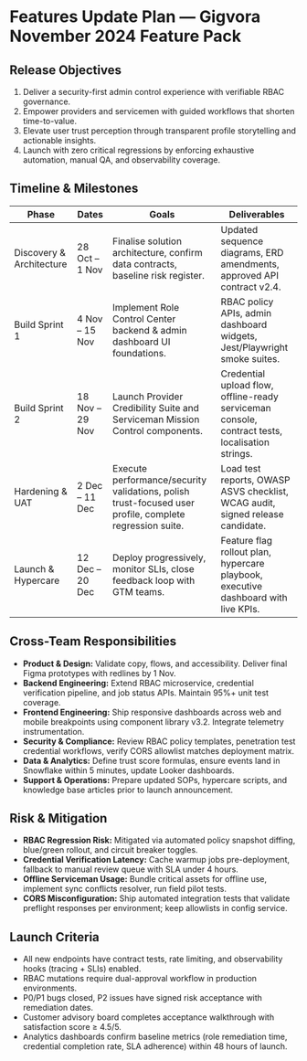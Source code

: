 # Features Update Plan — Gigvora November 2024 Feature Pack

## Release Objectives
1. Deliver a security-first admin control experience with verifiable RBAC governance.
2. Empower providers and servicemen with guided workflows that shorten time-to-value.
3. Elevate user trust perception through transparent profile storytelling and actionable insights.
4. Launch with zero critical regressions by enforcing exhaustive automation, manual QA, and observability coverage.

## Timeline & Milestones
| Phase | Dates | Goals | Deliverables |
| --- | --- | --- | --- |
| Discovery & Architecture | 28 Oct – 1 Nov | Finalise solution architecture, confirm data contracts, baseline risk register. | Updated sequence diagrams, ERD amendments, approved API contract v2.4. |
| Build Sprint 1 | 4 Nov – 15 Nov | Implement Role Control Center backend & admin dashboard UI foundations. | RBAC policy APIs, admin dashboard widgets, Jest/Playwright smoke suites. |
| Build Sprint 2 | 18 Nov – 29 Nov | Launch Provider Credibility Suite and Serviceman Mission Control components. | Credential upload flow, offline-ready serviceman console, contract tests, localisation strings. |
| Hardening & UAT | 2 Dec – 11 Dec | Execute performance/security validations, polish trust-focused user profile, complete regression suite. | Load test reports, OWASP ASVS checklist, WCAG audit, signed release candidate. |
| Launch & Hypercare | 12 Dec – 20 Dec | Deploy progressively, monitor SLIs, close feedback loop with GTM teams. | Feature flag rollout plan, hypercare playbook, executive dashboard with live KPIs. |

## Cross-Team Responsibilities
- **Product & Design:** Validate copy, flows, and accessibility. Deliver final Figma prototypes with redlines by 1 Nov.
- **Backend Engineering:** Extend RBAC microservice, credential verification pipeline, and job status APIs. Maintain 95%+ unit test coverage.
- **Frontend Engineering:** Ship responsive dashboards across web and mobile breakpoints using component library v3.2. Integrate telemetry instrumentation.
- **Security & Compliance:** Review RBAC policy templates, penetration test credential workflows, verify CORS allowlist matches deployment matrix.
- **Data & Analytics:** Define trust score formulas, ensure events land in Snowflake within 5 minutes, update Looker dashboards.
- **Support & Operations:** Prepare updated SOPs, hypercare scripts, and knowledge base articles prior to launch announcement.

## Risk & Mitigation
- **RBAC Regression Risk:** Mitigated via automated policy snapshot diffing, blue/green rollout, and circuit breaker toggles.
- **Credential Verification Latency:** Cache warmup jobs pre-deployment, fallback to manual review queue with SLA under 4 hours.
- **Offline Serviceman Usage:** Bundle critical assets for offline use, implement sync conflicts resolver, run field pilot tests.
- **CORS Misconfiguration:** Ship automated integration tests that validate preflight responses per environment; keep allowlists in config service.

## Launch Criteria
- All new endpoints have contract tests, rate limiting, and observability hooks (tracing + SLIs) enabled.
- RBAC mutations require dual-approval workflow in production environments.
- P0/P1 bugs closed, P2 issues have signed risk acceptance with remediation dates.
- Customer advisory board completes acceptance walkthrough with satisfaction score ≥ 4.5/5.
- Analytics dashboards confirm baseline metrics (role remediation time, credential completion rate, SLA adherence) within 48 hours of launch.
